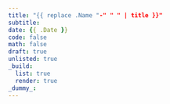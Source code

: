 ```yaml
---
title: "{{ replace .Name "-" " " | title }}"
subtitle:
date: {{ .Date }}
code: false
math: false
draft: true
unlisted: true
_build:
  list: true
  render: true
_dummy_:
---
```

